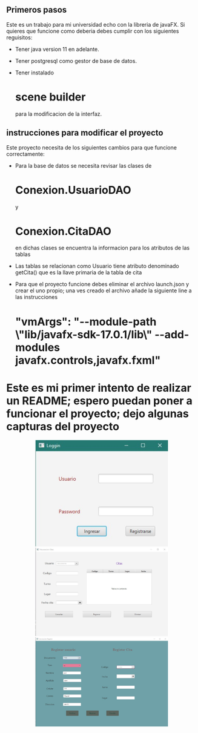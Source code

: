 ## Primeros pasos

Este es un trabajo para mi universidad echo con la libreria de javaFX. Si quieres que funcione como deberia debes cumplir con los siguientes reguisitos: 
- <p> Tener java version 11 en adelante.</p>
- <p> Tener postgresql como gestor de base de datos.</p>
- <p> Tener instalado <h1>scene builder</h1> para la modificacion de la interfaz.</p>

## instrucciones para modificar el proyecto
Este proyecto necesita de los siguientes cambios para que funcione correctamente:
- <p> Para la base de datos se necesita revisar las clases de <h1>Conexion.UsuarioDAO</h1> y <h1> Conexion.CitaDAO</h1> en dichas clases se encuentra la informacion para los atributos de las tablas</p>
- <p> Las tablas se relacionan como Usuario tiene atributo denominado getCita() que es la llave primaria de la tabla de cita </p>
- <p> Para que el proyecto funcione debes eliminar el archivo launch.json y crear el uno propio; una ves creado el archivo añade la siguiente line a las instrucciones <h1> "vmArgs": "--module-path \"lib/javafx-sdk-17.0.1/lib\" --add-modules javafx.controls,javafx.fxml" </h1> </p>

# Este es mi primer intento de realizar un README; espero puedan poner a funcionar el proyecto; dejo algunas capturas del proyecto
<p align="center">
  <img src="doc\login.jpg" width="350" title="Login">
  <img src="doc\panelCita.jpg" width="350" title="Consultas, Registro y Eliminar">
  <img src="doc\panelRegistro.jpg" width="350" title="Registrar datos">
</p>